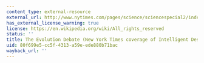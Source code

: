 ```yaml
---
content_type: external-resource
external_url: http://www.nytimes.com/pages/science/sciencespecial2/index.html
has_external_license_warning: true
license: https://en.wikipedia.org/wiki/All_rights_reserved
status: ''
title: The Evolution Debate (New York Times coverage of Intelligent Design)
uid: 80f699e5-cc5f-4313-a59e-ede880b71bac
wayback_url: ''
---
```


